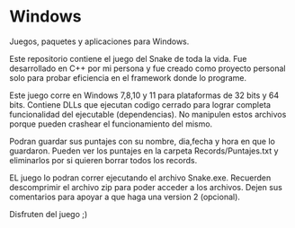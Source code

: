 # Windows
Juegos, paquetes y aplicaciones para Windows.

Este repositorio contiene el juego del Snake de toda la 
vida. Fue desarrollado en C++ por mi persona y fue creado
como proyecto personal solo para probar eficiencia en el framework 
donde lo programe. 

Este juego corre en Windows 7,8,10 y 11 para plataformas de 32 bits y
64 bits. Contiene DLLs que ejecutan codigo cerrado para lograr completa
funcionalidad del ejecutable (dependencias). No manipulen estos archivos
porque pueden crashear el funcionamiento del mismo.

Podran guardar sus puntajes con su nombre, dia,fecha y hora en que lo guardaron.
Pueden ver los puntajes en la carpeta Records/Puntajes.txt y eliminarlos 
por si quieren borrar todos los records.

EL juego lo podran correr ejecutando el archivo Snake.exe.
Recuerden descomprimir el archivo zip para poder acceder a los archivos.
Dejen sus comentarios para apoyar a que haga una version 2 (opcional).

Disfruten del juego ;)
